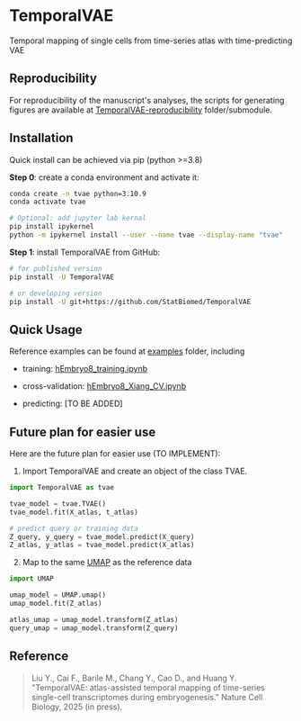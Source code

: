 # TemporalVAE
Temporal mapping of single cells from time-series atlas with time-predicting VAE

## Reproducibility
For reproducibility of the manuscript's analyses, the scripts for generating 
figures are available at 
[TemporalVAE-reproducibility](
   https://github.com/StatBiomed/TemporalVAE-reproducibility) 
folder/submodule.


## Installation

Quick install can be achieved via pip (python >=3.8)

**Step 0**: create a conda environment and activate it:

```bash
conda create -n tvae python=3.10.9
conda activate tvae

# Optional: add jupyter lab kernal
pip install ipykernel
python -m ipykernel install --user --name tvae --display-name "tvae"
```

**Step 1**: install TemporalVAE from GitHub:
```bash
# for published version
pip install -U TemporalVAE

# or developing version
pip install -U git+https://github.com/StatBiomed/TemporalVAE
```

## Quick Usage

Reference examples can be found at [examples](./examples) folder, including

* training: [hEmbryo8_training.ipynb](./examples/hEmbryo8_training.ipynb)

* cross-validation: [hEmbryo8_Xiang_CV.ipynb](./examples/hEmbryo8_Xiang_CV.ipynb)

* predicting: [TO BE ADDED]

## Future plan for easier use

Here are the future plan for easier use (TO IMPLEMENT):

1. Import TemporalVAE and create an object of the class TVAE.

```python
import TemporalVAE as tvae

tvae_model = tvae.TVAE()
tvae_model.fit(X_atlas, t_atlas)

# predict query or training data
Z_query, y_query = tvae_model.predict(X_query)
Z_atlas, y_atlas = tvae_model.predict(X_atlas)
```

2. Map to the same 
   [UMAP](https://umap-learn.readthedocs.io/en/latest/api.html#umap.umap_.UMAP) 
   as the reference data

```python
import UMAP

umap_model = UMAP.umap()
umap_model.fit(Z_atlas)

atlas_umap = umap_model.transform(Z_atlas)
query_umap = umap_model.transform(Z_query)
```


## Reference

> Liu Y., Cai F., Barile M., Chang Y., Cao D., and Huang Y. "TemporalVAE: 
  atlas-assisted temporal mapping of time-series single-cell transcriptomes 
  during embryogenesis." Nature Cell Biology, 2025 (in press).
